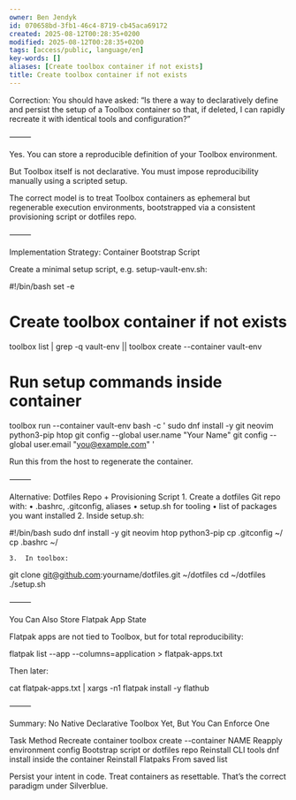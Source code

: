 ```yaml
---
owner: Ben Jendyk
id: 070658bd-3fb1-46c4-8719-cb45aca69172
created: 2025-08-12T00:28:35+0200
modified: 2025-08-12T00:28:35+0200
tags: [access/public, language/en]
key-words: []
aliases: [Create toolbox container if not exists]
title: Create toolbox container if not exists
---
```


Correction: You should have asked: “Is there a way to declaratively define and persist the setup of a Toolbox container so that, if deleted, I can rapidly recreate it with identical tools and configuration?”

⸻

Yes. You can store a reproducible definition of your Toolbox environment.

But Toolbox itself is not declarative. You must impose reproducibility manually using a scripted setup.

The correct model is to treat Toolbox containers as ephemeral but regenerable execution environments, bootstrapped via a consistent provisioning script or dotfiles repo.

⸻

Implementation Strategy: Container Bootstrap Script

Create a minimal setup script, e.g. setup-vault-env.sh:

#!/bin/bash
set -e

# Create toolbox container if not exists
toolbox list | grep -q vault-env || toolbox create --container vault-env

# Run setup commands inside container
toolbox run --container vault-env bash -c '
  sudo dnf install -y git neovim python3-pip htop
  git config --global user.name "Your Name"
  git config --global user.email "you@example.com"
'

Run this from the host to regenerate the container.

⸻

Alternative: Dotfiles Repo + Provisioning Script
	1.	Create a dotfiles Git repo with:
	•	.bashrc, .gitconfig, aliases
	•	setup.sh for tooling
	•	list of packages you want installed
	2.	Inside setup.sh:

#!/bin/bash
sudo dnf install -y git neovim htop python3-pip
cp .gitconfig ~/
cp .bashrc ~/

	3.	In toolbox:

git clone git@github.com:yourname/dotfiles.git ~/dotfiles
cd ~/dotfiles
./setup.sh


⸻

You Can Also Store Flatpak App State

Flatpak apps are not tied to Toolbox, but for total reproducibility:

flatpak list --app --columns=application > flatpak-apps.txt

Then later:

cat flatpak-apps.txt | xargs -n1 flatpak install -y flathub


⸻

Summary: No Native Declarative Toolbox Yet, But You Can Enforce One

Task	Method
Recreate container	toolbox create --container NAME
Reapply environment config	Bootstrap script or dotfiles repo
Reinstall CLI tools	dnf install inside the container
Reinstall Flatpaks	From saved list

Persist your intent in code. Treat containers as resettable. That’s the correct paradigm under Silverblue.